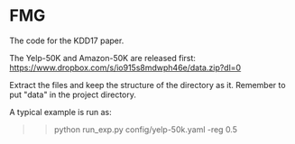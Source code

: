 # FMG
The code for the KDD17 paper.

The Yelp-50K and Amazon-50K are released first: https://www.dropbox.com/s/io915s8mdwph46e/data.zip?dl=0

Extract the files and keep the structure of the directory as it. Remember to put "data" in the project directory.

A typical example is run as: 
>> python run_exp.py config/yelp-50k.yaml -reg 0.5
